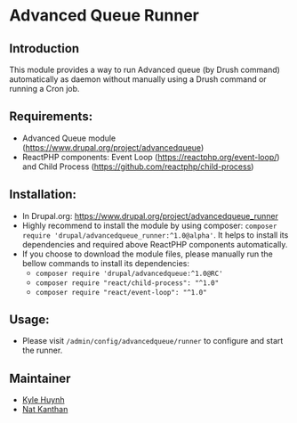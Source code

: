 # Advanced Queue Runner

## Introduction

This module provides a way to run Advanced queue (by Drush command) automatically as daemon without manually using a Drush command or running a Cron job.

## Requirements:

* Advanced Queue module (https://www.drupal.org/project/advancedqueue)
* ReactPHP components: Event Loop (https://reactphp.org/event-loop/) and Child Process (https://github.com/reactphp/child-process)

## Installation:

* In Drupal.org: https://www.drupal.org/project/advancedqueue_runner
* Highly recommend to install the module by using composer: `composer require 'drupal/advancedqueue_runner:^1.0@alpha'`. It helps to install its dependencies and required above ReactPHP components automatically.
* If you choose to download the module files, please manually run the bellow commands to install its dependencies:
  * `composer require 'drupal/advancedqueue:^1.0@RC'`
  * `composer require "react/child-process": "^1.0"`
  * `composer require "react/event-loop": "^1.0"`


## Usage:

* Please visit `/admin/config/advancedqueue/runner` to configure and start the runner.

## Maintainer

* [Kyle Huynh](https://github.com/kylehuynh205)
* [Nat Kanthan](https://github.com/Natkeeran)
